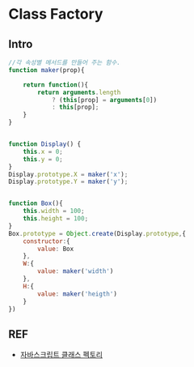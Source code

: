 # Class Factory


## Intro

```js
//각 속성별 메서드를 만들어 주는 함수.
function maker(prop){

    return function(){
        return arguments.length
            ? (this[prop] = arguments[0])
            : this[prop];
    }
}


function Display() {
    this.x = 0;
    this.y = 0;
}
Display.prototype.X = maker('x');
Display.prototype.Y = maker('y');


function Box(){
    this.width = 100;
    this.height = 100;
}
Box.prototype = Object.create(Display.prototype,{
    constructor:{
        value: Box
    },
    W:{
        value: maker('width')
    },
    H:{
        value: maker('heigth')
    }
})

```


## REF
- [자바스크립트 클래스 펙토리](https://www.bsidesoft.com/?p=320#%25ec%259e%2590%25eb%25b0%2594%25ec%258a%25a4%25ed%2581%25ac%25eb%25a6%25bd%25ed%258a%25b8-%25eb%25aa%25a8%25eb%2593%2588)
